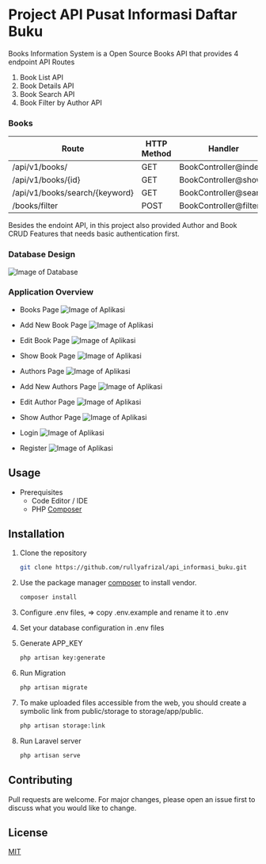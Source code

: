 # Project API Pusat Informasi Daftar Buku

Books Information System is a Open Source Books API that provides 4 endpoint API Routes
1. Book List API
2. Book Details API 
3. Book Search API
4. Book Filter by Author API

### Books
| Route  | HTTP Method   | Handler |
| ------------- | -------------  | ------------- |
| /api/v1/books/  | GET    | BookController@index  |
| /api/v1/books/{id}  | GET    | BookController@show  |
| /api/v1/books/search/{keyword}  | GET    | BookController@search  |
| /books/filter  | POST    | BookController@filter  |

Besides the endoint API, in this project also provided Author and Book CRUD Features that
needs basic authentication first. 


### Database Design
![Image of Database](/public/images/erd.png)


### Application Overview
- Books Page
    ![Image of Aplikasi](/public/images/authors_page.png)

- Add New Book Page
    ![Image of Aplikasi](/public/images/add_book.png)

- Edit Book Page
    ![Image of Aplikasi](/public/images/app2.png)

- Show Book Page
    ![Image of Aplikasi](/public/images/app3.png)

- Authors Page
    ![Image of Aplikasi](/public/images/app.png)

- Add New Authors Page
    ![Image of Aplikasi](/public/images/add_author.png)

- Edit Author Page
    ![Image of Aplikasi](/public/images/edit_author.png)

- Show Author Page
    ![Image of Aplikasi](/public/images/show_author.png)

- Login
  ![Image of Aplikasi](/public/images/login.png)

- Register
  ![Image of Aplikasi](/public/images/regsiter.png)

## Usage
- Prerequisites
    - Code Editor / IDE
    - PHP [Composer](https://getcomposer.org/download/)

## Installation

1. Clone the repository
    ```bash
    git clone https://github.com/rullyafrizal/api_informasi_buku.git
    ```

2. Use the package manager [composer](https://getcomposer.org/download/) to install vendor.

    ```bash
    composer install
    ```

3. Configure .env files, => copy .env.example and rename it to .env

4. Set your database configuration in .env files

5. Generate APP_KEY

    ```bash
    php artisan key:generate
    ```

6. Run Migration 

    ```bash
    php artisan migrate
    ```


7. To make uploaded files accessible from the web, you should create a symbolic link from public/storage to storage/app/public.

    ```bash
    php artisan storage:link
    ```

8. Run Laravel server

    ```bash
    php artisan serve
    ```

## Contributing
Pull requests are welcome. For major changes, please open an issue first to discuss what you would like to change.


## License
[MIT](https://choosealicense.com/licenses/mit/)
